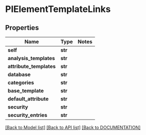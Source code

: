 # PIElementTemplateLinks

## Properties
Name | Type | Notes
------------ | ------------- | -------------
**self** | **str**
**analysis_templates** | **str**
**attribute_templates** | **str**
**database** | **str**
**categories** | **str**
**base_template** | **str**
**default_attribute** | **str**
**security** | **str**
**security_entries** | **str**

[[Back to Model list]](../../DOCUMENTATION.md#documentation-for-models) [[Back to API list]](../../DOCUMENTATION.md#documentation-for-api-endpoints) [[Back to DOCUMENTATION]](../../DOCUMENTATION.md)

